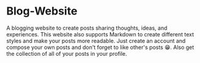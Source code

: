 # Blog-Website

A blogging website to create posts sharing thoughts, ideas, and experiences.
This website also supports Markdown to create different text styles and make your posts more readable.
Just create an account and compose your own posts and don't forget to like other's posts 😁.
Also get the collection of all of your posts in your profile.
